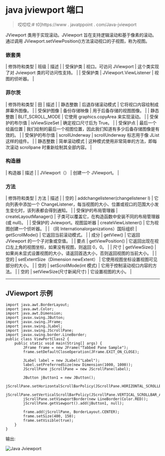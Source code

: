 # java jviewport 端口

> 哎哎哎:# t0]https://www . javatppoint . com/Java-jviewport

JViewport 类用于实现滚动。JViewport 旨在支持逻辑滚动和基于像素的滚动。通过调用 JViewport.setViewPosition()方法滚动视口的子视图，称为视图。

### 嵌套类

| 修饰符和类型 | 班级 | 描述 |
| 受保护类 | 视口。可访问 JViewport | 这个类实现了对 Jviewport 类的可访问性支持。 |
| 受保护类 | JViewport.ViewListener | 视图的侦听器。 |

### 菲尔茨

| 修饰符和类型 | 田 | 描述 |
| 静态整数 | 后退存储滚动模式 | 它将视口内容绘制成屏幕外图像。 |
| 受保护图像 | 备份存储映像 | 用于后备存储的视图图像。 |
| 静态整数 | BLIT_SCROLL_MODE | 它使用 graphics.copyArea 来实现滚动。 |
| 受保护的布尔值 | isViewSizeSet | 确定视口尺寸后为 True。 |
| 受保护点 | 最后一个绘画位置 | 我们绘制的最后一个视图位置，因此我们知道有多少后备存储图像是有效的。 |
| 受保护的布尔值 | scrollUnderway | scrollUnderway 标志用于像 JList 这样的组件。 |
| 静态整数 | 简单滚动模式 | 这种模式使用非常简单的方法，即每次滚动 scrollpane 时重新绘制其全部内容。 |

### 构造器

| 构造器 | 描述 |
| JViewport（） | 创建一个 JViewport。 |

### 方法

| 修饰符和类型 | 方法 | 描述 |
| 空的 | addchangelistener(changelistener l) | 它向列表中添加一个 ChangeListener，每当视图的大小、位置或视口的范围大小发生变化时，该列表都会得到通知。 |
| 受保护的布局管理器 | createLayoutManager() | 子类可以覆盖它，在构造函数中安装不同的布局管理器(或 null)。 |
| 受保护的 Jviewport。视图监听器 | createViewListener() | 它为视图创建一个侦听器。 |
| （同 Internationalorganizations）国际组织 | getScrollMode() | 它返回当前滚动模式。 |
| 成分 | getView() | 它返回 JViewport 的一个子对象或空值。 |
| 要点 | getViewPosition() | 它返回出现在视口左上角的视图坐标，如果没有视图，则返回 0，0。 |
| 尺寸 | getViewSize() | 如果尚未显式设置视图的大小，请返回首选大小，否则返回视图的当前大小。 |
| 空的 | setExtentSize（Dimension newExtent） | 它使用视图坐标设置视图可见部分的大小。 |
| 空的 | setScrollMode(int 模式) | 它用于控制滚动视口内容的方法。 |
| 空的 | setViewSize(尺寸新闻尺寸) | 它设置视图的大小。 |

* * *

## JViewport 示例

```
import java.awt.BorderLayout;
import java.awt.Color;
import java.awt.Dimension;
import javax.swing.JButton;
import javax.swing.JFrame;
import javax.swing.JLabel;
import javax.swing.JScrollPane;
import javax.swing.border.LineBorder;
public class ViewPortClass2 {
	public static void main(String[] args) {
		JFrame frame = new JFrame("Tabbed Pane Sample");
		frame.setDefaultCloseOperation(JFrame.EXIT_ON_CLOSE);

		JLabel label = new JLabel("Label");
		label.setPreferredSize(new Dimension(1000, 1000));
		JScrollPane jScrollPane = new JScrollPane(label);

		JButton jButton1 = new JButton();
		jScrollPane.setHorizontalScrollBarPolicy(JScrollPane.HORIZONTAL_SCROLLBAR_ALWAYS);
		jScrollPane.setVerticalScrollBarPolicy(JScrollPane.VERTICAL_SCROLLBAR_ALWAYS);
		jScrollPane.setViewportBorder(new LineBorder(Color.RED));
		jScrollPane.getViewport().add(jButton1, null);

		frame.add(jScrollPane, BorderLayout.CENTER);
		frame.setSize(400, 150);
		frame.setVisible(true);
	}
}

```

输出:

![Java Jviewport ](../Images/f9b3c59e324b629759820c3ab5f40708.png)